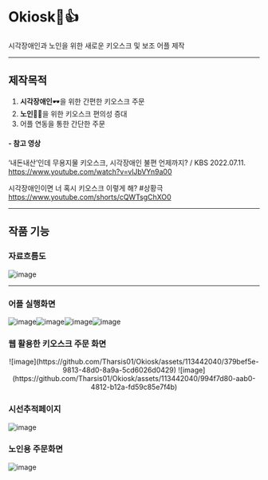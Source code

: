 # Okiosk🍔👍
시각장애인과 노인을 위한 새로운 키오스크 및 보조 어플 제작 

---
## 제작목적
1. **시각장애인**🕶을 위한 간편한 키오스크 주문
2. **노인**👴👵을 위한 키오스크 편의성 증대
3. 어플 연동을 통한 간단한 주문

#### - 참고 영상

‘내돈내산’인데 무용지물 키오스크, 시각장애인 불편 언제까지? / KBS 2022.07.11.
<https://www.youtube.com/watch?v=vlJbVYn9a00>

시각장애인이면 너 혹시 키오스크 이렇게 해? #상황극
<https://www.youtube.com/shorts/cQWTsgChXO0>


---
## 작품 기능
### 자료흐름도
![image](https://github.com/Tharsis01/Okiosk/assets/113442040/6b2e7635-189c-4e55-8ed8-23404785ba3e)

---
### 어플 실행화면
![image](https://github.com/Tharsis01/Okiosk/assets/113442040/90a5221b-4be0-4cdc-98f2-53a06c27b7a9)![image](https://github.com/Tharsis01/Okiosk/assets/113442040/ad77a575-1b07-4deb-b89f-583bf93f50be)![image](https://github.com/Tharsis01/Okiosk/assets/113442040/2d9d5859-88f5-4246-9239-7b07e7bbe547)![image](https://github.com/Tharsis01/Okiosk/assets/113442040/e75b7097-81a0-4aed-9421-2f25f32abd64)

### 웹 활용한 키오스크 주문 화면
<center>![image](https://github.com/Tharsis01/Okiosk/assets/113442040/379bef5e-9813-48d0-8a9a-5cd6026d0429) ![image](https://github.com/Tharsis01/Okiosk/assets/113442040/994f7d80-aab0-4812-b12a-fd59c85e7f4b)</center>


### 시선추적페이지
![image](https://github.com/Tharsis01/Okiosk/assets/113442040/ebab828b-9a11-4566-bd90-aa7debabb6ce)

### 노인용 주문화면
![image](https://github.com/Tharsis01/Okiosk/assets/113442040/872cbf4b-4c28-4e17-bcef-15bdfa4d8f6b)


